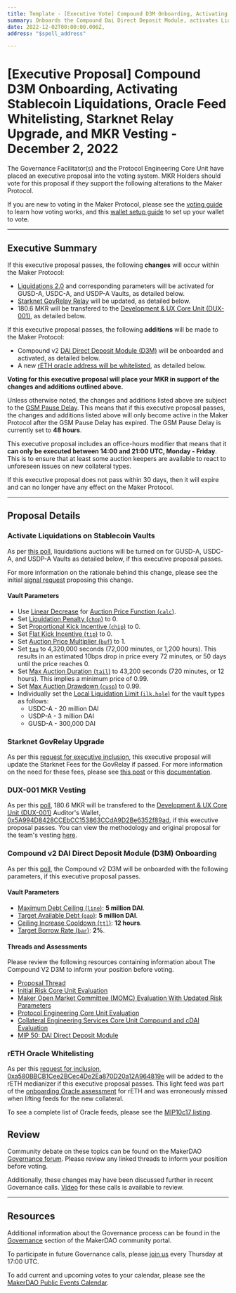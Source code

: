 ```yaml
---
title: Template - [Executive Vote] Compound D3M Onboarding, Activating Stablecoin Liquidations, Oracle Feed Whitelisting, Starknet Relay Upgrade, and MKR Vesting - December 2, 2022
summary: Onboards the Compound Dai Direct Deposit Module, activates Liquidations 2.0 for GUSD, USDC, and USDP vaults, whitelists rETH oracle, updates Starknet Fee Relay, and transfers MKR vesting for DUX-001.
date: 2022-12-02T00:00:00.000Z, 
address: "$spell_address"

---
```

# [Executive Proposal] Compound D3M Onboarding, Activating Stablecoin Liquidations, Oracle Feed Whitelisting, Starknet Relay Upgrade, and MKR Vesting - December 2, 2022

The Governance Facilitator(s) and the Protocol Engineering Core Unit have placed an executive proposal into the voting system. MKR Holders should vote for this proposal if they support the following alterations to the Maker Protocol.

If you are new to voting in the Maker Protocol, please see the [voting guide](https://community-development.makerdao.com/en/learn/governance/how-voting-works/) to learn how voting works, and this [wallet setup guide](https://community-development.makerdao.com/en/learn/governance/voting-setup/) to set up your wallet to vote.

---

## Executive Summary

If this executive proposal passes, the following **changes** will occur within the Maker Protocol:
- [Liquidations 2.0](https://docs.makerdao.com/smart-contract-modules/dog-and-clipper-detailed-documentation) and corresponding parameters will be activated for GUSD-A, USDC-A, and USDP-A Vaults, as detailed below. 
- [Starknet GovRelay Relay](https://forum.makerdao.com/t/starknet-changes-for-executive-spell-on-the-week-of-2022-11-29/18818) will be updated, as detailed below.
- 180.6 MKR will be transfered to the [Development & UX Core Unit (DUX-001)](https://mips.makerdao.com/mips/details/MIP39c2SP18), as detailed below. 

If this executive proposal passes, the following **additions** will be made to the Maker Protocol:
- Compound v2 [DAI Direct Deposit Module (D3M)](https://manual.makerdao.com/module-index/module-dai-direct-deposit) will be onboarded and activated, as detailed below. 
- A new [rETH oracle address will be whitelisted](https://forum.makerdao.com/t/whitelist-light-feed-for-reth-oracle/18908), as detailed below.

**Voting for this executive proposal will place your MKR in support of the changes and additions outlined above.**

Unless otherwise noted, the changes and additions listed above are subject to the [GSM Pause Delay](https://manual.makerdao.com/parameter-index/core/param-gsm-pause-delay). This means that if this executive proposal passes, the changes and additions listed above will only become active in the Maker Protocol after the GSM Pause Delay has expired. The GSM Pause Delay is currently set to **48 hours**.

This executive proposal includes an office-hours modifier that means that it **can only be executed between 14:00 and 21:00 UTC, Monday - Friday**. This is to ensure that at least some auction keepers are available to react to unforeseen issues on new collateral types.

If this executive proposal does not pass within 30 days, then it will expire and can no longer have any effect on the Maker Protocol.

---

## Proposal Details

### Activate Liquidations on Stablecoin Vaults

As per [this poll](https://vote.makerdao.com/polling/QmZbsHqu), liquidations auctions will be turned on for GUSD-A, USDC-A, and USDP-A Vaults as detailed below, if this executive proposal passes.

For more information on the rationale behind this change, please see the initial [signal request](https://forum.makerdao.com/t/signal-request-clear-vaults-bad-debt-in-the-makerdao-protocol/18376) proposing this change.

#### Vault Parameters

* Use [Linear Decrease](https://manual.makerdao.com/parameter-index/collateral-auction/param-auction-price-function#linear-decrease) for [Auction Price Function (`calc`)](https://manual.makerdao.com/parameter-index/collateral-auction/param-auction-price-function).
* Set [Liquidation Penalty (`chop`)](https://manual.makerdao.com/parameter-index/vault-risk/param-liquidation-penalty) to 0.
* Set [Proportional Kick Incentive (`chip`)](https://manual.makerdao.com/parameter-index/collateral-auction/param-proportional-kick-incentive) to 0.
* Set [Flat Kick Incentive (`tip`)](https://manual.makerdao.com/parameter-index/collateral-auction/param-flat-kick-incentive) to 0.
* Set [Auction Price Multiplier (`buf`)](https://manual.makerdao.com/parameter-index/collateral-auction/param-auction-price-multiplier) to 1.
* Set [`tau`](https://manual.makerdao.com/parameter-index/collateral-auction/param-auction-price-function#tau) to 4,320,000 seconds (72,000 minutes, or 1,200 hours). This results in an estimated 10bps drop in price every 72 minutes, or 50 days until the price reaches 0.
* Set [Max Auction Duration (`tail`)](https://manual.makerdao.com/parameter-index/collateral-auction/param-max-auction-duration) to 43,200 seconds (720 minutes, or 12 hours). This implies a minimum price of 0.99.
* Set [Max Auction Drawdown (`cusp`)](https://manual.makerdao.com/parameter-index/collateral-auction/param-max-auction-drawdown) to 0.99. 
* Individually set the [Local Liquidation Limit (`ilk.hole`)](https://manual.makerdao.com/parameter-index/collateral-auction/param-local-liquidation-limit) for the vault types as follows:
  *  USDC-A - 20 million DAI
  *  USDP-A - 3 million DAI 
  *  GUSD-A - 300,000 DAI

### Starknet GovRelay Upgrade 

As per this [request for executive inclusion](https://forum.makerdao.com/t/starknet-changes-for-executive-spell-on-the-week-of-2022-11-29/18818), this executive proposal will update the Starknet Fees for the GovRelay if passed. For more information on the need for these fees, please see [this post](https://forum.makerdao.com/t/starknet-changes-for-2022-10-26-executive-spell/18468) or this [documentation](https://docs.starknet.io/documentation/architecture_and_concepts/L1-L2_Communication/messaging-mechanism/#l1-l2_message_fees).

### DUX-001 MKR Vesting

As per this [poll](https://vote.makerdao.com/polling/QmSYLL9K#vote-breakdown), 180.6 MKR will be transfered to the [Development & UX Core Unit (DUX-001)](https://mips.makerdao.com/mips/details/MIP39c2SP18) Auditor's Wallet, [0x5A994D8428CCEbCC153863CCdA9D2Be6352f89ad](https://etherscan.io/address/0x5a994d8428ccebcc153863ccda9d2be6352f89ad), if this executive proposal passes. You can view the methodology and original proposal for the team's vesting [here](https://mips.makerdao.com/mips/details/MIP40c3SP27).

### Compound v2 DAI Direct Deposit Module (D3M) Onboarding

As per this [poll](https://vote.makerdao.com/polling/QmWYfgY2#vote-breakdown), the Compound v2 D3M will be onboarded with the following parameters, if this executive proposal passes. 

#### Vault Parameters

* [Maximum Debt Ceiling (`line`)](https://manual.makerdao.com/module-index/module-dciam#maximum-debt-ceiling-line): **5 million DAI**.
* [Target Available Debt (`gap`)](https://manual.makerdao.com/module-index/module-dciam#target-available-debt-gap): **5 million DAI**.
* [Ceiling Increase Cooldown (`ttl`)](https://manual.makerdao.com/module-index/module-dciam#ceiling-increase-cooldown-ttl): **12 hours**.
* [Target Borrow Rate (`bar`)](https://manual.makerdao.com/module-index/module-dai-direct-deposit#target-borrow-rate-bar): **2%**.

#### Threads and Assessments 

Please review the following resources containing information about The Compound V2 D3M to inform your position before voting.
* [Proposal Thread](https://forum.makerdao.com/t/signal-request-should-maker-prioritize-onboarding-a-compound-d3m/11997)
* [Initial Risk Core Unit Evaluation](https://forum.makerdao.com/t/compound-d3m-risk-assessment/12580)
* [Maker Open Market Committee (MOMC) Evaluation With Updated Risk Parameters](https://forum.makerdao.com/t/parameter-changes-proposal-ppg-omc-001-28-october-2022/18564)
* [Protocol Engineering Core Unit Evaluation](https://forum.makerdao.com/t/direct-compoundv2-dai-direct-deposit-module-technical-assessment/17307)
* [Collateral Engineering Services Core Unit Compound and cDAI Evaluation](https://forum.makerdao.com/t/compound-d3m-compound-protocol-cdai-erc20-token-ces-domain-team-assessment/14993)
* [MIP 50: DAI Direct Deposit Module](https://mips.makerdao.com/mips/details/MIP50)

### rETH Oracle Whitelisting

As per this [request for inclusion](https://forum.makerdao.com/t/whitelist-light-feed-for-reth-oracle/18908), [0xa580BBCB1Cee2BCec4De2Ea870D20a12A964819e](https://etherscan.io/address/0xa580BBCB1Cee2BCec4De2Ea870D20a12A964819e) will be added to the rETH medianizer if this executive proposal passes. This light feed was part of the [onboarding Oracle assessment](https://forum.makerdao.com/t/mip10c3-sp22-proposal-reth-oracle-collateral-onboarding-oracle-assessment/15564) for rETH and was erroneously missed when lifting feeds for the new collateral. 

To see a complete list of Oracle feeds, please see the [MIP10c17 listing](https://mips.makerdao.com/mips/details/MIP10c17SP#specification).
 
## Review

Community debate on these topics can be found on the MakerDAO [Governance forum](https://forum.makerdao.com/). Please review any linked threads to inform your position before voting.

Additionally, these changes may have been discussed further in recent Governance calls. [Video](https://www.youtube.com/playlist?list=PLLzkWCj8ywWNq5-90-Id6VPSsrk4OWVan) for these calls is available to review.

---

## Resources

Additional information about the Governance process can be found in the [Governance](https://community-development.makerdao.com/en/learn/governance) section of the MakerDAO community portal.

To participate in future Governance calls, please [join us](https://github.com/makerdao/community/tree/master/governance/governance-and-risk-meetings) every Thursday at 17:00 UTC.

To add current and upcoming votes to your calendar, please see the [MakerDAO Public Events Calendar](https://calendar.google.com/calendar/embed?src=makerdao.com_3efhm2ghipksegl009ktniomdk%40group.calendar.google.com&ctz=UTC&mode=week&showCalendars=0&showPrint=0).
